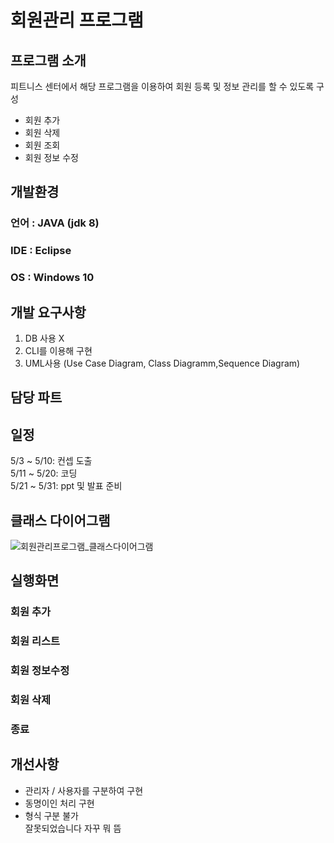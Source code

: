 # 회원관리 프로그램

## 프로그램 소개
피트니스 센터에서 해당 프로그램을 이용하여 회원 등록 및 정보 관리를 할 수 있도록 구성
<ul>
<li>회원 추가</li>
<li>회원 삭제</li>
<li>회원 조회</li>
<li>회원 정보 수정</li>
</ul>

## 개발환경
### 언어 : JAVA (jdk 8) <br>
### IDE : Eclipse <br>
### OS : Windows 10 <br>

## 개발 요구사항
<ol>
<li>DB 사용 X </li>
<li>CLI를 이용해 구현</li>
 <li>UML사용 (Use Case Diagram, Class Diagramm,Sequence Diagram)</li>
  </ol>
  
## 담당 파트


## 일정
5/3 ~ 5/10: 컨셉 도출 <br>
5/11 ~ 5/20: 코딩 <br>
5/21 ~ 5/31: ppt 및 발표 준비


## 클래스 다이어그램
![회원관리프로그램_클래스다이어그램](https://user-images.githubusercontent.com/105259159/168468773-33739170-5ad9-467e-8268-ece8c73a3281.png) <br>






## 실행화면
### 회원 추가


### 회원 리스트


### 회원 정보수정


### 회원 삭제


### 종료


## 개선사항
<ul>
<li>관리자 / 사용자를 구분하여 구현</li>
<li>동명이인 처리 구현</li>
<li>형식 구분 불가</li>
잘못되었습니다 자꾸 뭐 뜸 
  </ul>
